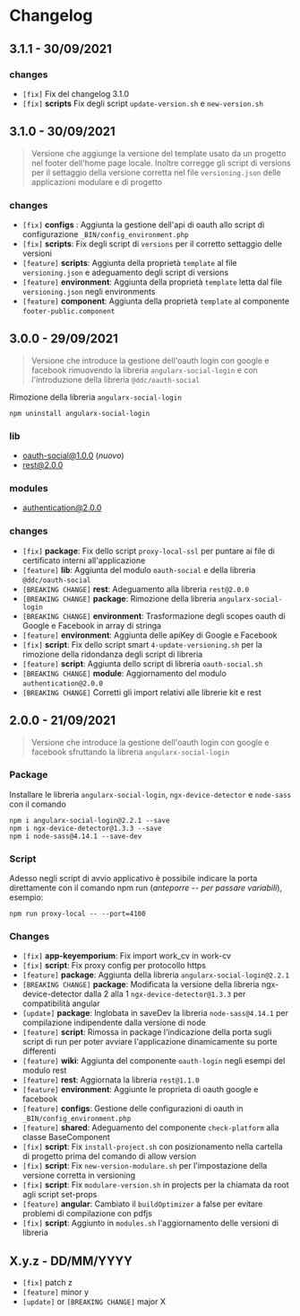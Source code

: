 # Changelog

## 3.1.1 - 30/09/2021

### changes

- `[fix]` Fix del changelog 3.1.0
- `[fix]` **scripts** Fix degli script `update-version.sh` e `new-version.sh`
## 3.1.0 - 30/09/2021

> Versione che aggiunge la versione del template usato da un progetto nel footer dell'home page locale.
> Inoltre corregge gli script di versions per il settaggio della versione corretta nel file `versioning.json` delle applicazioni modulare e di progetto

### changes

- `[fix]` **configs** : Aggiunta la gestione dell'api di oauth allo script di configurazione  `_BIN/config_environment.php` 
- `[fix]` **scripts**: Fix degli script di `versions` per il corretto settaggio delle versioni
- `[feature]` **scripts**: Aggiunta della proprietà `template` al file `versioning.json` e adeguamento degli script di versions
- `[feature]` **environment**: Aggiunta della proprietà `template` letta dal file `versioning.json` negli environments
- `[feature]` **component**: Aggiunta della proprietà `template` al componente `footer-public.component`

## 3.0.0 - 29/09/2021

> Versione che introduce la gestione dell'oauth login con google e facebook rimuovendo la libreria `angularx-social-login` e con l'introduzione della libreria `@ddc/oauth-social`

Rimozione della libreria `angularx-social-login`
```
npm uninstall angularx-social-login

```

### lib

- oauth-social@1.0.0 (*nuovo*)
- rest@2.0.0

### modules

- authentication@2.0.0
### changes

- `[fix]` **package**: Fix dello script `proxy-local-ssl` per puntare ai file di certificato interni all'applicazione
- `[feature]` **lib**: Aggiunta del modulo `oauth-social` e della libreria `@ddc/oauth-social`
- `[BREAKING CHANGE]` **rest**: Adeguamento alla libreria `rest@2.0.0`
- `[BREAKING CHANGE]` **package**: Rimozione della libreria `angularx-social-login`
- `[BREAKING CHANGE]` **environment**: Trasformazione degli scopes oauth di Google e Facebook in array di stringa
- `[feature]` **environment**: Aggiunta delle apiKey di Google e Facebook
- `[fix]` **script**: Fix dello script smart `4-update-versioning.sh` per la rimozione della ridondanza degli script di libreria 
- `[feature]` **script**: Aggiunta dello script di libreria `oauth-social.sh`
- `[BREAKING CHANGE]` **module**: Aggiornamento del modulo `authentication@2.0.0`
- `[BREAKING CHANGE]` Corretti gli import relativi alle librerie kit e rest
## 2.0.0 - 21/09/2021

> Versione che introduce la gestione dell'oauth login con google e facebook sfruttando la libreria `angularx-social-login`
### Package
Installare le libreria `angularx-social-login`, `ngx-device-detector` e `node-sass` con il comando
```
npm i angularx-social-login@2.2.1 --save
npm i ngx-device-detector@1.3.3 --save
npm i node-sass@4.14.1 --save-dev

```
### Script
Adesso negli script di avvio applicativo è possibile indicare la porta direttamente con il comando npm run (*anteporre -- per passare variabili*), esempio:

```
npm run proxy-local -- --port=4100

```
### Changes

- `[fix]` **app-keyemporium**: Fix import work_cv in work-cv
- `[fix]` **script**: Fix proxy config per protocollo https
- `[feature]` **package**: Aggiunta della libreria `angularx-social-login@2.2.1`
- `[BREAKING CHANGE]` **package**: Modificata la versione della libreria ngx-device-detector dalla 2 alla 1 `ngx-device-detector@1.3.3` per compatibilità angular
- `[update]` **package**: Inglobata in saveDev la libreria `node-sass@4.14.1` per compilazione indipendente dalla versione di node
- `[feature]` **script**: Rimossa in package l'indicazione della porta sugli script di run per poter avviare l'applicazione dinamicamente su porte differenti
- `[feature]` **wiki**: Aggiunta del componente `oauth-login` negli esempi del modulo rest
- `[feature]` **rest**: Aggiornata la libreria `rest@1.1.0`
- `[feature]` **environment**: Aggiunte le proprieta di oauth google e facebook
- `[feature]` **configs**: Gestione delle configurazioni di oauth in `_BIN/config_environment.php`
- `[feature]` **shared**: Adeguamento del componente `check-platform` alla classe BaseComponent
- `[fix]` **script**: Fix `install-project.sh` con posizionamento nella cartella di progetto prima del comando di allow version
- `[fix]` **script**: Fix `new-version-modulare.sh` per l'impostazione della versione corretta in versioning
- `[fix]` **script**: Fix `modulare-version.sh` in projects per la chiamata da root agli script set-props
- `[feature]` **angular**: Cambiato il `buildOptimizer` a false per evitare problemi di compilazione con pdfjs
- `[fix]` **script**: Aggiunto in `modules.sh` l'aggiornamento delle versioni di libreria
## X.y.z - DD/MM/YYYY

- `[fix]` patch z
- `[feature]` minor y
- `[update]` or `[BREAKING CHANGE]` major X
